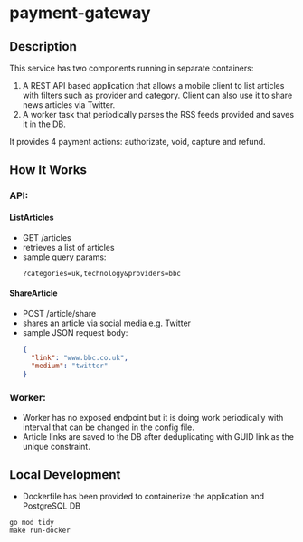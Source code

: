 # payment-gateway

## Description

This service has two components running in separate containers:
1. A REST API based application that allows a mobile client to list articles with filters such as provider and category. Client can also use it to share news articles via Twitter.
2. A worker task that periodically parses the RSS feeds provided and saves it in the DB.

It provides 4 payment actions: authorizate, void, capture and refund.


## How It Works
### API:
#### ListArticles
- GET /articles
- retrieves a list of articles
- sample query params:
  ```
  ?categories=uk,technology&providers=bbc
  ```

#### ShareArticle
- POST /article/share
- shares an article via social media e.g. Twitter
- sample JSON request body:
  ```json
  {
    "link": "www.bbc.co.uk",
    "medium": "twitter"
  }
  ```

### Worker:
- Worker has no exposed endpoint but it is doing  work periodically with interval that can be changed in the config file.
- Article links are saved to the DB after deduplicating with GUID link as the unique constraint.

## Local Development
- Dockerfile has been provided to containerize the application and PostgreSQL DB
```shell
go mod tidy
make run-docker
```